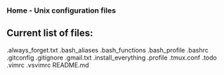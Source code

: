 ### Home - Unix configuration files

## Current list of files:

.always_forget.txt
.bash_aliases
.bash_functions
.bash_profile
.bashrc
.gitconfig
.gitignore
.gmail.txt
.install_everything
.profile
.tmux.conf
.todo
.vimrc
.vsvimrc
README.md
